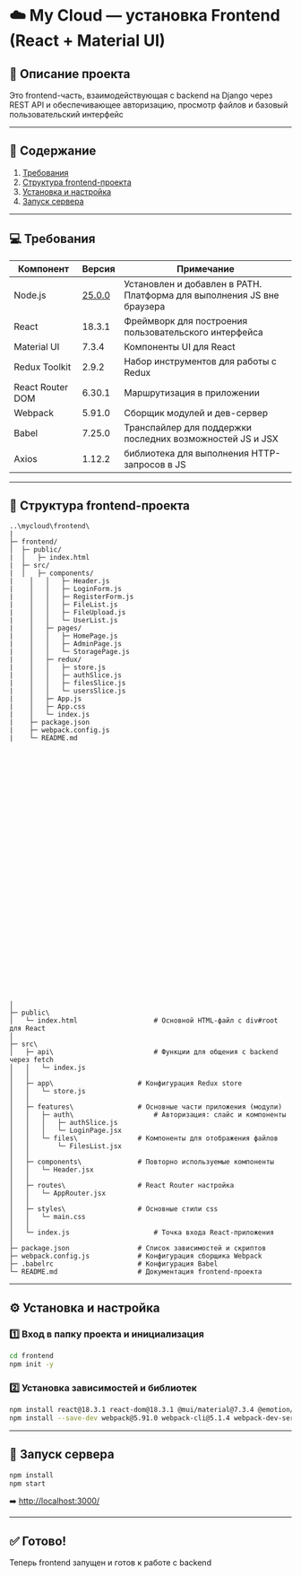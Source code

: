 # ☁️ My Cloud — установка Frontend (React + Material UI)

## 📝 Описание проекта
Это frontend-часть, взаимодействующая с backend на Django через REST API и обеспечивающее авторизацию, просмотр файлов и базовый пользовательский интерфейс

---

## 📘 Содержание
1. [Требования](#-требования)
2. [Структура frontend-проекта](#-структура-frontend-проекта)
3. [Установка и настройка](#%EF%B8%8F-установка-и-настройка)
4. [Запуск сервера](#-запуск-сервера)

---

## 💻 Требования
| Компонент | Версия | Примечание |
|-----|-----|-----|
| Node.js | [25.0.0](https://nodejs.org/dist/v25.0.0/node-v25.0.0-x64.msi) | Установлен и добавлен в PATH. Платформа для выполнения JS вне браузера |
| React | 18.3.1 | Фреймворк для построения пользовательского интерфейса |
| Material UI | 7.3.4 | Компоненты UI для React |
| Redux Toolkit | 2.9.2 | Набор инструментов для работы с Redux |
| React Router DOM | 6.30.1 | Маршрутизация в приложении |
| Webpack | 5.91.0 | Сборщик модулей и дев-сервер |
| Babel | 7.25.0 | Транспайлер для поддержки последних возможностей JS и JSX |
| Axios | 1.12.2 | библиотека для выполнения HTTP-запросов в JS |





---

## 📁 Структура frontend-проекта
```
..\mycloud\frontend\
|
├─ frontend/
│  ├─ public/
|  │   ├─ index.html
|  ├─ src/
|  │   ├─ components/
|    │   │   ├─ Header.js
|    │   │   ├─ LoginForm.js
|    │   │   ├─ RegisterForm.js
|    │   │   ├─ FileList.js
|    │   │   ├─ FileUpload.js
|    │   │   └─ UserList.js
|    │   ├─ pages/
|    │   │   ├─ HomePage.js
|    │   │   ├─ AdminPage.js
|    │   │   └─ StoragePage.js
|    │   ├─ redux/
|    │   │   ├─ store.js
|    │   │   ├─ authSlice.js
|    │   │   ├─ filesSlice.js
|    │   │   └─ usersSlice.js
|    │   ├─ App.js
|    │   ├─ App.css
|    │   └─ index.js
|    ├─ package.json
|    ├─ webpack.config.js
|    └─ README.md

































│
├─ public\
│   └─ index.html					# Основной HTML-файл с div#root для React
│
├─ src\
│   ├─ api\							# Функции для общения с backend через fetch
│   │   └─ index.js       
│   │
│   ├─ app\						# Конфигурация Redux store
│   │   └─ store.js       
│   │
│   ├─ features\				# Основные части приложения (модули)
│   │   ├─ auth\					# Авторизация: слайс и компоненты
│   │   │   ├─ authSlice.js
│   │   │   └─ LoginPage.jsx
│   │   └─ files\				# Компоненты для отображения файлов
│   │       └─ FilesList.jsx
│   │
│   ├─ components\				# Повторно используемые компоненты
│   │   └─ Header.jsx
│   │
│   ├─ routes\					# React Router настройка
│   │   └─ AppRouter.jsx
│   │
│   ├─ styles\					# Основные стили css
│   │   └─ main.css
│   │
│   └─ index.js						# Точка входа React-приложения
│
├─ package.json					# Список зависимостей и скриптов
├─ webpack.config.js			# Конфигурация сборщика Webpack
├─ .babelrc						# Конфигурация Babel
└─ README.md					# Документация frontend-проекта
```

---

## ⚙️ Установка и настройка

### 1️⃣ Вход в папку проекта и инициализация
```bash
cd frontend
npm init -y
```

### 2️⃣ Установка зависимостей и библиотек
```bash
npm install react@18.3.1 react-dom@18.3.1 @mui/material@7.3.4 @emotion/react@11.14.0 @emotion/styled@11.14.1 @reduxjs/toolkit@2.9.2 react-redux@8.1.3 react-router-dom@6.30.1 redux@4.2.1 axios@1.12.2
npm install --save-dev webpack@5.91.0 webpack-cli@5.1.4 webpack-dev-server@4.15.1 @babel/core@7.25.0 @babel/preset-env@7.25.0 @babel/preset-react@7.24.7 babel-loader@9.1.3 html-webpack-plugin@5.6.4 css-loader@6.11.0 style-loader@3.3.4
```


























---

## 🚀 Запуск сервера
```bash
npm install
npm start
```

➡️ [http://localhost:3000/](http://localhost:3000/)

---

## ✅ Готово!
Теперь frontend запущен и готов к работе с backend